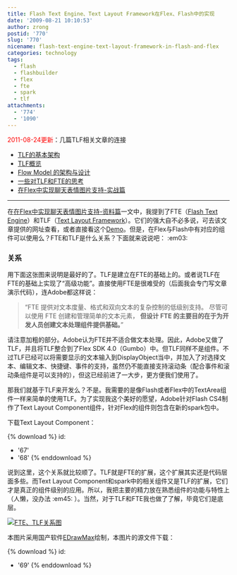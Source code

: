 ```yaml
---
title: Flash Text Engine、Text Layout Framework在Flex、Flash中的实现
date: '2009-08-21 10:10:53'
author: zrong
postid: '770'
slug: '770'
nicename: flash-text-engine-text-layout-framework-in-flash-and-flex
categories: technology
tags:
  - flash
  - flashbuilder
  - flex
  - fte
  - spark
  - tlf
attachments:
  - '774'
  - '1090'
---
```


<span style="color:red">2011-08-24更新</span>：几篇TLF相关文章的连接

-   [TLF的基本架构](http://www.adobe.com/cn/devnet/flash/articles/tlf.html "TLF的基本架构")
-   [TLF概览](http://www.adobe.com/cn/devnet/flash/articles/tlf-overview.html "TLF概览")
-   [Flow Model
    的架构与设计](http://www.adobe.com/cn/devnet/flash/articles/flow_model.html "Flow Model 的架构与设计")
-   [一些对TLF和FTE的思考](https://blog.zengrong.net/post/1248.html "一些对TLF和FTE的思考")
-   [在Flex中实现聊天表情图片支持-实战篇](https://blog.zengrong.net/post/810.html "在Flex中实现聊天表情图片支持-实战篇")

------------

在[在Flex中实现聊天表情图片支持-资料篇](https://blog.zengrong.net/post/721.html)一文中，我提到了FTE（[Flash Text Engine](http://livedocs.adobe.com/flex/3_cn/langref/flash/text/engine/package-detail.html)）和TLF（[Text Layout Framework](http://labs.adobe.com/technologies/textlayout/)）。它们的强大自不必多说，可去该文章提供的网址查看，或者直接看这个[Demo](http://labs.adobe.com/technologies/textlayout/demos/)。但是，在Flex与Flash中有对应的组件可以使用么？FTE和TLF是什么关系？下面就来说说吧：
:em03:  
<!--more-->

### 关系

用下面这张图来说明是最好的了。TLF是建立在FTE的基础上的。或者说TLF在FTE的基础上实现了“高级功能”。直接使用FTE是很难受的（后面我会专门写文章演示代码），连Adobe都这样说：

> “FTE 提供对文本度量、格式和双向文本的复杂控制的低级别支持。
> 尽管可以使用 FTE 创建和管理简单的文本元素，
> **但设计 FTE 的主要目的在于为开发人员创建文本处理组件提供基础。**”

请注意加粗的部分。Adobe认为FTE并不适合做文本处理。因此，Adobe又做了TLF，并且将TLF整合到了Flex SDK 4.0（Gumbo）中。但TLF同样不是组件。不过TLF已经可以将需要显示的文本输入到DisplayObject当中，并加入了对选择文本、编辑文本、快捷键、事件的支持，虽然仍不能直接支持滚动条（配合事件和滚动条组件是可以支持的），但这已经前进了一大步，更方便我们使用了。

那我们就基于TLF来开发么？不是。我需要的是像Flash或者Flex中的TextArea组件一样来简单的使用TLF。为了实现我这个美好的愿望，Adobe针对Flash CS4制作了Text Layout Component组件，针对Flex的组件则包含在新的spark包中。

下载Text Layout Component：  

{% download %}
id:
  - '67'
  - '68'
{% enddownload %}

说到这里，这个关系就比较顺了。TLF就是FTE的扩展，这个扩展其实还是代码层面多些。而Text Layout Component和spark中的相关组件又是TLF的扩展，它们才是真正的组件级别的应用。所以，我把主要的精力放在熟悉组件的功能与特性上（人懒，没办法 :em45: ）。当然，对于TLF和FTE我也做了了解，毕竟它们是底层。

[![FTE、TLF关系图](/uploads/2009/08/FTE_overview.png "FTE、TLF关系图")](/uploads/2009/08/FTE_overview.png)  

本图片采用国产软件[EDrawMax](http://www.edrawmax.com/)绘制，本图片的源文件下载：

{% download %}
id:
  - '69'
{% enddownload %}

